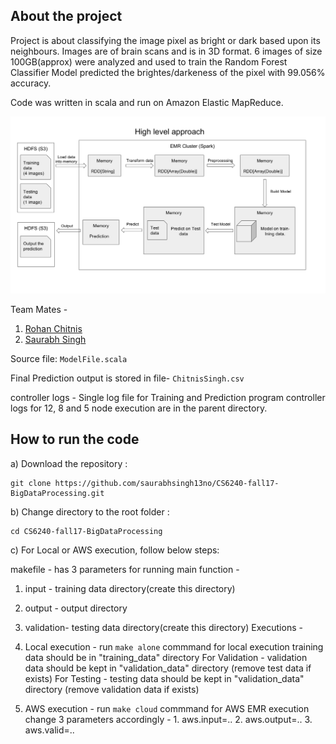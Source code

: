 ## About the project

Project is about classifying the image pixel as bright or dark based upon its neighbours. Images are of brain scans and is in 3D format. 6 images of size 100GB(approx) were analyzed and used to train the Random Forest Classifier Model predicted the brightes/darkeness of the pixel with 99.056% accuracy.

Code was written in scala and run on Amazon Elastic MapReduce. 

![this](images/idea.png)

Team Mates -
1. [Rohan Chitnis](https://www.linkedin.com/in/rohan-chitnis-57615b79/)
2. [Saurabh Singh](https://www.linkedin.com/in/saurabhsingh13nov/)

Source file: `ModelFile.scala`

Final Prediction output is stored in file- `ChitnisSingh.csv`

controller logs - Single log file for Training and Prediction program
controller logs for 12, 8 and 5 node execution are in the parent directory.

## How to run the code

a) Download the repository :
```shell
git clone https://github.com/saurabhsingh13no/CS6240-fall17-BigDataProcessing.git
```
b) Change directory to the root folder :
```shell
cd CS6240-fall17-BigDataProcessing
```
c) For Local or AWS execution, follow below steps:

makefile -
has 3 parameters for running main function -
1. input - training data directory(create this directory)
2. output - output directory
3. validation- testing data directory(create this directory)
Executions -
1. Local execution - 
	run `make alone` commmand for local execution
	training data should be in "training_data" directory
	For Validation - validation data should be kept in "validation_data" directory (remove test data if exists)
	For Testing - testing data should be kept in "validation_data" directory (remove validation data if exists)
	
2. AWS execution - 
	run `make cloud` commmand for AWS EMR execution
	change 3 parameters accordingly - 
		1. aws.input=.. 
		2. aws.output=..
		3. aws.valid=..

